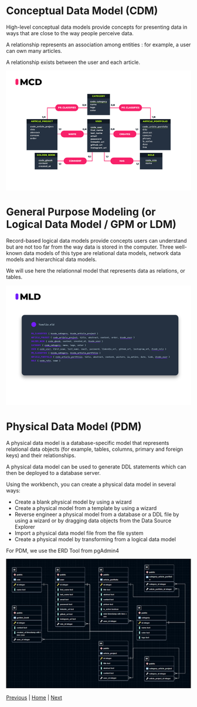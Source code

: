 # Conceptual Data Model (CDM)

High-level conceptual data models provide concepts for presenting data in ways that are close to the way people perceive data.

A relationship represents an association among entities : for example, a user can own many articles.

A relationship exists between the user and each article.

![MCD](./img/MCD_Yumelio.jpg)

# General Purpose Modeling (or Logical Data Model / GPM or LDM)

Record-based logical data models provide concepts users can understand but are not too far from the way data is stored in the computer.
Three well-known data models of this type are relational data models, network data models and hierarchical data models.

We will use here the relationnal model that represents data as relations, or tables.

![MLD](./img/MLD_Yumelio.jpg)

# Physical Data Model (PDM)

A physical data model is a database-specific model that represents relational data objects (for example, tables, columns, primary and foreign keys) and their relationships.

A physical data model can be used to generate DDL statements which can then be deployed to a database server.

Using the workbench, you can create a physical data model in several ways:

- Create a blank physical model by using a wizard
- Create a physical model from a template by using a wizard
- Reverse engineer a physical model from a database or a DDL file by using a wizard or by dragging data objects from the Data Source Explorer
- Import a physical data model file from the file system
- Create a physical model by transforming from a logical data model

For PDM, we use the ERD Tool from pgAdmin4

![PDM](./img/mpd.jpg)

[Previous](./03_usecase.md) | [Home](../README.md) | [Next](.)
